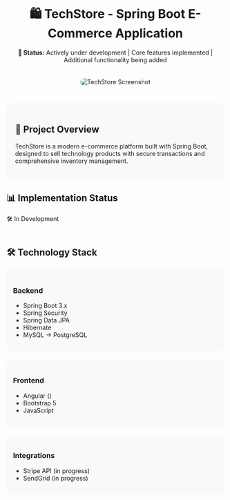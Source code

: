 <div align="center">
  <h1>🛍️ TechStore - Spring Boot E-Commerce Application</h1>
  <p><strong>🚧 Status:</strong> Actively under development | Core features implemented | Additional functionality being added</p>
  
  <img src="https://via.placeholder.com/800x400?text=TechStore+Screenshot" alt="TechStore Screenshot" style="border-radius: 10px; margin: 20px 0;">
</div>

<div style="background: #f8f9fa; padding: 20px; border-radius: 10px; margin: 20px 0;">
  <h2>🌟 Project Overview</h2>
  <p>TechStore is a modern e-commerce platform built with Spring Boot, designed to sell technology products with secure transactions and comprehensive inventory management.</p>
</div>

<h2>📊 Implementation Status</h2>

<table style="width: 100%; border-collapse: collapse; margin: 20px 0;">
<!--   <tr style="background: #e9ecef;">
    <th style="padding: 12px; text-align: left; width: 30%;">✅ Completed Features</th>
    <th style="padding: 12px; text-align: left; width: 30%;">🛠 In Development</th>
    <th style="padding: 12px; text-align: left; width: 30%;">📅 Planned Features</th>
  </tr>
  <tr>
    <td style="padding: 12px; vertical-align: top; border: 1px solid #dee2e6;">
      <ul>
        <li>Basic product CRUD operations</li>
        <li>JWT authentication</li>
        <li>Role-based authorization</li>
        <li>Shopping cart functionality</li>
        <li>Basic order processing</li>
      </ul>
    </td>
    <td style="padding: 12px; vertical-align: top; border: 1px solid #dee2e6;">
      <ul>
        <li>Payment gateway integration</li>
        <li>Advanced search/filtering</li>
        <li>Admin dashboard analytics</li>
        <li>Email notifications</li>
        <li>Product reviews/ratings</li>
      </ul>
    </td>
    <td style="padding: 12px; vertical-align: top; border: 1px solid #dee2e6;">
      <ul>
        <li>Wishlists</li>
        <li>Coupon/discount system</li>
        <li>Recommendation engine</li>
        <li>Mobile responsiveness</li>
      </ul>
    </td>
  </tr> -->
  🛠 In Development
</table>

<h2>🛠️ Technology Stack</h2>

<div style="display: flex; flex-wrap: wrap; gap: 20px; margin: 20px 0;">
  <div style="flex: 1; min-width: 300px; background: #f8f9fa; padding: 15px; border-radius: 8px;">
    <h3>Backend</h3>
    <ul>
      <li>Spring Boot 3.x</li>
      <li>Spring Security</li>
      <li>Spring Data JPA</li>
      <li>Hibernate</li>
      <li>MySQL → PostgreSQL</li>
    </ul>
  </div>
  
  <div style="flex: 1; min-width: 300px; background: #f8f9fa; padding: 15px; border-radius: 8px;">
    <h3>Frontend</h3>
    <ul>
      <li>Angular ()</li>
      <li>Bootstrap 5</li>
      <li>JavaScript</li>
    </ul>
  </div>
  
  <div style="flex: 1; min-width: 300px; background: #f8f9fa; padding: 15px; border-radius: 8px;">
    <h3>Integrations</h3>
    <ul>
      <li>Stripe API (in progress)</li>
      <li>SendGrid (in progress)</li>
    </ul>
  </div>
</div>
